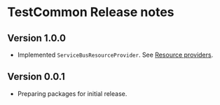 # TestCommon Release notes

## Version 1.0.0

- Implemented `ServiceBusResourceProvider`. See [Resource providers](../functionapp-testcommon.md#resource-providers).

## Version 0.0.1

- Preparing packages for initial release.

